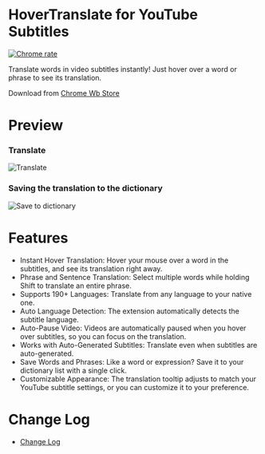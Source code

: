 # HoverTranslate for YouTube Subtitles

[![Chrome rate](https://img.shields.io/chrome-web-store/rating/jbddomeagbjjdoaehkdffdhifdhnmfic?logo=googlechrome&logoColor=white)](https://chromewebstore.google.com/detail/jbddomeagbjjdoaehkdffdhifdhnmfic)

Translate words in video subtitles instantly! Just hover over a word or phrase to see its translation.

Download from [Chrome Wb Store](https://chromewebstore.google.com/detail/jbddomeagbjjdoaehkdffdhifdhnmfic)

# Preview

### Translate
![Translate](assets/preview/translate.gif)

### Saving the translation to the dictionary
![Save to dictionary](assets/preview/dictionary.gif)

# Features

- Instant Hover Translation: Hover your mouse over a word in the subtitles, and see its translation right away.
- Phrase and Sentence Translation: Select multiple words while holding Shift to translate an entire phrase.
- Supports 190+ Languages: Translate from any language to your native one.
- Auto Language Detection: The extension automatically detects the subtitle language.
- Auto-Pause Video: Videos are automatically paused when you hover over subtitles, so you can focus on the translation.
- Works with Auto-Generated Subtitles: Translate even when subtitles are auto-generated.
- Save Words and Phrases: Like a word or expression? Save it to your dictionary list with a single click.
- Customizable Appearance: The translation tooltip adjusts to match your YouTube subtitle settings, or you can customize it to your preference. 

# Change Log
- [Change Log](https://github.com/kozii-d/hover-translate/blob/master/CHANGELOG.md)
